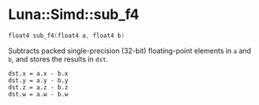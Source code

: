 # Luna::Simd::sub_f4

```c++
float4 sub_f4(float4 a, float4 b)
```

Subtracts packed single-precision (32-bit) floating-point elements in `a` and `b`, and stores the results in `dst`. 


```
dst.x = a.x - b.x
dst.y = a.y - b.y
dst.z = a.z - b.z
dst.w = a.w - b.w
```


